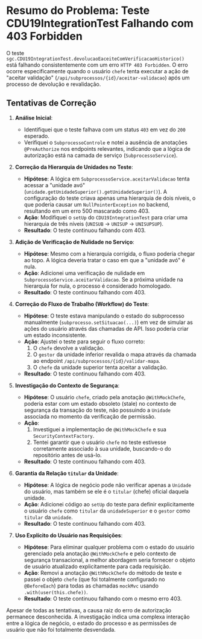 # Resumo do Problema: Teste CDU19IntegrationTest Falhando com 403 Forbidden

O teste `sgc.CDU19IntegrationTest.devolucaoEaceiteComVerificacaoHistorico()` está falhando consistentemente com um erro `HTTP 403 Forbidden`. O erro ocorre especificamente quando o usuário `chefe` tenta executar a ação de "aceitar validação" (`/api/subprocessos/{id}/aceitar-validacao`) após um processo de devolução e revalidação.

## Tentativas de Correção

1.  **Análise Inicial**:
    *   Identifiquei que o teste falhava com um status `403` em vez do `200` esperado.
    *   Verifiquei o `SubprocessoControle` e notei a ausência de anotações `@PreAuthorize` nos endpoints relevantes, indicando que a lógica de autorização está na camada de serviço (`SubprocessoService`).

2.  **Correção da Hierarquia de Unidades no Teste**:
    *   **Hipótese**: A lógica em `SubprocessoService.aceitarValidacao` tenta acessar a "unidade avó" (`unidade.getUnidadeSuperior().getUnidadeSuperior()`). A configuração do teste criava apenas uma hierarquia de dois níveis, o que poderia causar um `NullPointerException` no backend, resultando em um erro 500 mascarado como 403.
    *   **Ação**: Modifiquei o `setUp` do `CDU19IntegrationTest` para criar uma hierarquia de três níveis (`UNISUB` -> `UNISUP` -> `UNISUPSUP`).
    *   **Resultado**: O teste continuou falhando com 403.

3.  **Adição de Verificação de Nulidade no Serviço**:
    *   **Hipótese**: Mesmo com a hierarquia corrigida, o fluxo poderia chegar ao topo. A lógica deveria tratar o caso em que a "unidade avó" é nula.
    *   **Ação**: Adicionei uma verificação de nulidade em `SubprocessoService.aceitarValidacao`. Se a próxima unidade na hierarquia for nula, o processo é considerado homologado.
    *   **Resultado**: O teste continuou falhando com 403.

4.  **Correção do Fluxo de Trabalho (Workflow) do Teste**:
    *   **Hipótese**: O teste estava manipulando o estado do subprocesso manualmente (`subprocesso.setSituacao(...)`) em vez de simular as ações do usuário através das chamadas de API. Isso poderia criar um estado inconsistente.
    *   **Ação**: Ajustei o teste para seguir o fluxo correto:
        1.  O `chefe` devolve a validação.
        2.  O `gestor` da unidade inferior revalida o mapa através da chamada ao endpoint `/api/subprocessos/{id}/validar-mapa`.
        3.  O `chefe` da unidade superior tenta aceitar a validação.
    *   **Resultado**: O teste continuou falhando com 403.

5.  **Investigação do Contexto de Segurança**:
    *   **Hipótese**: O usuário `chefe`, criado pela anotação `@WithMockChefe`, poderia estar com um estado obsoleto (stale) no contexto de segurança da transação do teste, não possuindo a `Unidade` associada no momento da verificação de permissão.
    *   **Ação**:
        1.  Investiguei a implementação de `@WithMockChefe` e sua `SecurityContextFactory`.
        2.  Tentei garantir que o usuário `chefe` no teste estivesse corretamente associado à sua unidade, buscando-o do repositório antes de usá-lo.
    *   **Resultado**: O teste continuou falhando com 403.

6.  **Garantia da Relação `titular` da Unidade**:
    *   **Hipótese**: A lógica de negócio pode não verificar apenas a `Unidade` do usuário, mas também se ele é o `titular` (chefe) oficial daquela unidade.
    *   **Ação**: Adicionei código ao `setUp` do teste para definir explicitamente o usuário `chefe` como `titular` da `unidadeSuperior` e o `gestor` como `titular` da `unidade`.
    *   **Resultado**: O teste continuou falhando com 403.

7.  **Uso Explícito do Usuário nas Requisições**:
    *   **Hipótese**: Para eliminar qualquer problema com o estado do usuário gerenciado pela anotação `@WithMockChefe` e pelo contexto de segurança transacional, a melhor abordagem seria fornecer o objeto de usuário atualizado explicitamente para cada requisição.
    *   **Ação**: Removi a anotação `@WithMockChefe` do método de teste e passei o objeto `chefe` (que foi totalmente configurado no `@BeforeEach`) para todas as chamadas `mockMvc` usando `.with(user(this.chefe))`.
    *   **Resultado**: O teste continuou falhando com o mesmo erro 403.

Apesar de todas as tentativas, a causa raiz do erro de autorização permanece desconhecida. A investigação indica uma complexa interação entre a lógica de negócio, o estado do processo e as permissões de usuário que não foi totalmente desvendada.